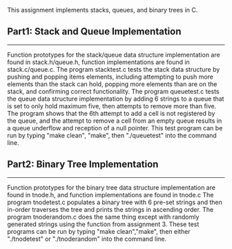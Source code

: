 This assignment implements stacks, queues, and binary trees in C.

## Part1: Stack and Queue Implementation
------
Function prototypes for the stack/queue data structure implementation are found in stack.h/queue.h, function implementations are found in stack.c/queue.c. The program stacktest.c tests the stack data structure by pushing and popping items elements, including attempting to push more elements than the stack can hold, popping more elements than are on the stack, and confirming correct functionality. The program queuetest.c tests the queue data structure implementation by adding 6 strings to a queue that is set to only hold maximum five, then attempts to remove more than five. The program shows that the 6th attempt to add a cell is not registered by the queue, and the attempt to remove a cell from an empty queue results in a queue underflow and reception of a null pointer. This test program can be run by typing "make clean", "make", then "./queuetest" into the command line.

## Part2: Binary Tree Implementation
------
Function prototypes for the binary tree data structure implementation are found in tnode.h, and function implementations are found in tnode.c The program tnodetest.c populates a binary tree with 6 pre-set strings and then in-order traverses the tree and prints the strings in ascending order. The program tnoderandom.c does the same thing except with randomly generated strings using the function from assignment 3. These test programs can be run by typing "make clean","make", then either "./tnodetest" or "./tnoderandom" into the command line.

